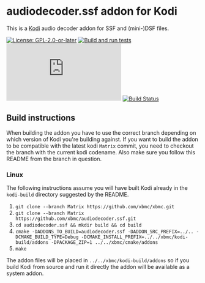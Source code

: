 # audiodecoder.ssf addon for Kodi

This is a [Kodi](https://kodi.tv) audio decoder addon for SSF and (mini-)DSF files.

[![License: GPL-2.0-or-later](https://img.shields.io/badge/License-GPL%20v2+-blue.svg)](LICENSE.md)
[![Build and run tests](https://github.com/xbmc/audiodecoder.ssf/actions/workflows/build.yml/badge.svg?branch=Matrix)](https://github.com/xbmc/audiodecoder.ssf/actions/workflows/build.yml)
[![Build Status](https://dev.azure.com/teamkodi/binary-addons/_apis/build/status/xbmc.audiodecoder.ssf?branchName=Matrix)](https://dev.azure.com/teamkodi/binary-addons/_build/latest?definitionId=15&branchName=Matrix)
[![Build Status](https://jenkins.kodi.tv/view/Addons/job/xbmc/job/audiodecoder.ssf/job/Matrix/badge/icon)](https://jenkins.kodi.tv/blue/organizations/jenkins/xbmc%2Faudiodecoder.ssf/branches/)
<!--- [![Build Status](https://ci.appveyor.com/api/projects/status/github/xbmc/audiodecoder.ssf?branch=Matrix&svg=true)](https://ci.appveyor.com/project/xbmc/audiodecoder-ssf?branch=Matrix) -->

## Build instructions

When building the addon you have to use the correct branch depending on which version of Kodi you're building against. 
If you want to build the addon to be compatible with the latest kodi `Matrix` commit, you need to checkout the branch with the current kodi codename.
Also make sure you follow this README from the branch in question.

### Linux

The following instructions assume you will have built Kodi already in the `kodi-build` directory 
suggested by the README.

1. `git clone --branch Matrix https://github.com/xbmc/xbmc.git`
2. `git clone --branch Matrix https://github.com/xbmc/audiodecoder.ssf.git`
3. `cd audiodecoder.ssf && mkdir build && cd build`
4. `cmake -DADDONS_TO_BUILD=audiodecoder.ssf -DADDON_SRC_PREFIX=../.. -DCMAKE_BUILD_TYPE=Debug -DCMAKE_INSTALL_PREFIX=../../xbmc/kodi-build/addons -DPACKAGE_ZIP=1 ../../xbmc/cmake/addons`
5. `make`

The addon files will be placed in `../../xbmc/kodi-build/addons` so if you build Kodi from source and run it directly 
the addon will be available as a system addon.
